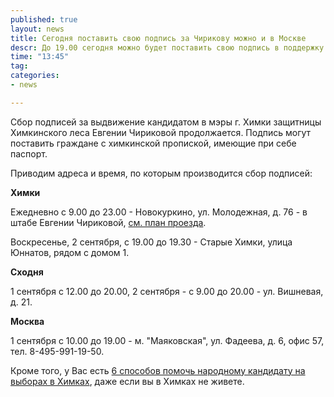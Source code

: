 ```yaml
---
published: true
layout: news
title: Сегодня поставить свою подпись за Чирикову можно и в Москве
descr: До 19.00 сегодня можно будет поставить свою подпись в поддержку Евгении Чириковой в центре Москвы.
time: "13:45"
tag:
categories:
- news

---
```


Сбор подписей за выдвижение кандидатом в мэры г. Химки защитницы Химкинского леса Евгении Чириковой продолжается. Подпись могут поставить граждане с химкинской пропиской, имеющие при себе паспорт.

Приводим адреса и время, по которым производится сбор подписей:

<b>Химки</b>

Ежедневно с 9.00 до 23.00 - Новокуркино, ул. Молодежная, д. 76 - в штабе Евгении Чириковой, <a href="http://echirikova.ru/news/2012/08/28/schema/#.UEHZbCLRE1k" target="_blank">см. план проезда</a>.

Воскресенье, 2 сентября, с 19.00 до 19.30 - Старые Химки, улица Юннатов, рядом с домом 1.

<b>Сходня</b>

1 сентября с 12.00 до 20.00, 2 сентября - с 9.00 до 20.00 - ул. Вишневая, д. 21.

<b>Москва</b>

1 сентября с 10.00 до 19.00 - м. "Маяковская", ул. Фадеева, д. 6, офис 57, тел. 8-495-991-19-50.

Кроме того, у Вас есть <a href="http://oleg-kozyrev.livejournal.com/4257054.html" target="_blank">6 способов помочь народному кандидату на выборах в Химках</a>, даже если вы в Химках не живете. 